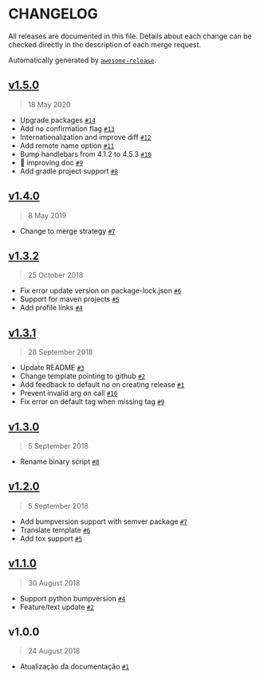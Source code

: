 CHANGELOG
=========

All releases are documented in this file.
Details about each change can be checked directly in the description of each merge request.

Automatically generated by [`awesome-release`](https://github.com/rbsdev/awesome-release).

## [v1.5.0](https://github.com/rbsdev/awesome-release/compare/v1.4.0...v1.5.0)

> 18 May 2020

- Upgrade packages [`#14`](https://github.com/rbsdev/awesome-release/pull/14)
- Add no confirmation flag [`#13`](https://github.com/rbsdev/awesome-release/pull/13)
- Internationalization and improve diff [`#12`](https://github.com/rbsdev/awesome-release/pull/12)
- Add remote name option [`#11`](https://github.com/rbsdev/awesome-release/pull/11)
- Bump handlebars from 4.1.2 to 4.5.3 [`#10`](https://github.com/rbsdev/awesome-release/pull/10)
- :pencil: improving doc [`#9`](https://github.com/rbsdev/awesome-release/pull/9)
- Add gradle project support [`#8`](https://github.com/rbsdev/awesome-release/pull/8)

## [v1.4.0](https://github.com/rbsdev/awesome-release/compare/v1.3.2...v1.4.0)

> 8 May 2019

- Change to merge strategy [`#7`](https://github.com/rbsdev/awesome-release/pull/7)

## [v1.3.2](https://github.com/rbsdev/awesome-release/compare/v1.3.1...v1.3.2)

> 25 October 2018

- Fix error update version on package-lock.json [`#6`](https://github.com/rbsdev/awesome-release/pull/6)
- Support for maven projects [`#5`](https://github.com/rbsdev/awesome-release/pull/5)
- Add profile links [`#4`](https://github.com/rbsdev/awesome-release/pull/4)

## [v1.3.1](https://github.com/rbsdev/awesome-release/compare/v1.3.0...v1.3.1)

> 28 September 2018

- Update README [`#3`](https://github.com/rbsdev/awesome-release/pull/3)
- Change template pointing to github [`#2`](https://github.com/rbsdev/awesome-release/pull/2)
- Add feedback to default no on creating release [`#1`](https://github.com/rbsdev/awesome-release/pull/1)
- Prevent invalid arg on call [`#10`](https://github.com/rbsdev/awesome-release/pull/10)
- Fix error on default tag when missing tag [`#9`](https://github.com/rbsdev/awesome-release/pull/9)

## [v1.3.0](https://github.com/rbsdev/awesome-release/compare/v1.2.0...v1.3.0)

> 5 September 2018

- Rename binary script [`#8`](https://github.com/rbsdev/awesome-release/pull/8)

## [v1.2.0](https://github.com/rbsdev/awesome-release/compare/v1.1.0...v1.2.0)

> 5 September 2018

- Add bumpversion support with semver package [`#7`](https://github.com/rbsdev/awesome-release/pull/7)
- Translate template [`#6`](https://github.com/rbsdev/awesome-release/pull/6)
- Add tox support [`#5`](https://github.com/rbsdev/awesome-release/pull/5)

## [v1.1.0](https://github.com/rbsdev/awesome-release/compare/v1.0.0...v1.1.0)

> 30 August 2018

- Support python bumpversion [`#4`](https://github.com/rbsdev/awesome-release/pull/4)
- Feature/text update [`#2`](https://github.com/rbsdev/awesome-release/pull/2)

## v1.0.0

> 24 August 2018

- Atualização da documentação [`#1`](https://github.com/rbsdev/awesome-release/pull/1)
